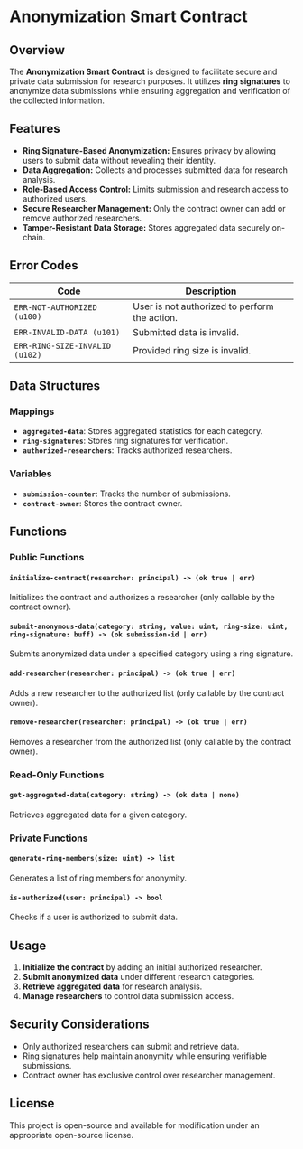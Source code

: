 # Anonymization Smart Contract

## Overview
The **Anonymization Smart Contract** is designed to facilitate secure and private data submission for research purposes. It utilizes **ring signatures** to anonymize data submissions while ensuring aggregation and verification of the collected information.

## Features
- **Ring Signature-Based Anonymization:** Ensures privacy by allowing users to submit data without revealing their identity.
- **Data Aggregation:** Collects and processes submitted data for research analysis.
- **Role-Based Access Control:** Limits submission and research access to authorized users.
- **Secure Researcher Management:** Only the contract owner can add or remove authorized researchers.
- **Tamper-Resistant Data Storage:** Stores aggregated data securely on-chain.

## Error Codes
| Code | Description |
|------|-------------|
| `ERR-NOT-AUTHORIZED (u100)` | User is not authorized to perform the action. |
| `ERR-INVALID-DATA (u101)` | Submitted data is invalid. |
| `ERR-RING-SIZE-INVALID (u102)` | Provided ring size is invalid. |

## Data Structures
### Mappings
- **`aggregated-data`**: Stores aggregated statistics for each category.
- **`ring-signatures`**: Stores ring signatures for verification.
- **`authorized-researchers`**: Tracks authorized researchers.

### Variables
- **`submission-counter`**: Tracks the number of submissions.
- **`contract-owner`**: Stores the contract owner.

## Functions
### Public Functions
#### `initialize-contract(researcher: principal) -> (ok true | err)`
Initializes the contract and authorizes a researcher (only callable by the contract owner).

#### `submit-anonymous-data(category: string, value: uint, ring-size: uint, ring-signature: buff) -> (ok submission-id | err)`
Submits anonymized data under a specified category using a ring signature.

#### `add-researcher(researcher: principal) -> (ok true | err)`
Adds a new researcher to the authorized list (only callable by the contract owner).

#### `remove-researcher(researcher: principal) -> (ok true | err)`
Removes a researcher from the authorized list (only callable by the contract owner).

### Read-Only Functions
#### `get-aggregated-data(category: string) -> (ok data | none)`
Retrieves aggregated data for a given category.

### Private Functions
#### `generate-ring-members(size: uint) -> list`
Generates a list of ring members for anonymity.

#### `is-authorized(user: principal) -> bool`
Checks if a user is authorized to submit data.

## Usage
1. **Initialize the contract** by adding an initial authorized researcher.
2. **Submit anonymized data** under different research categories.
3. **Retrieve aggregated data** for research analysis.
4. **Manage researchers** to control data submission access.

## Security Considerations
- Only authorized researchers can submit and retrieve data.
- Ring signatures help maintain anonymity while ensuring verifiable submissions.
- Contract owner has exclusive control over researcher management.

## License
This project is open-source and available for modification under an appropriate open-source license.

